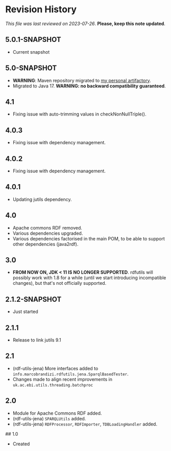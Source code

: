 # Revision History

*This file was last reviewed on 2023-07-26*. **Please, keep this note updated**.

## 5.0.1-SNAPSHOT
* Current snapshot 

## 5.0-SNAPSHOT
* **WARNING**: Maven repository migrated to [my personal artifactory](https://artifactory.marcobrandizi.info/#/public).
* Migrated to Java 17. **WARNING: no backward compatibility guaranteed**.

## 4.1
* Fixing issue with auto-trimming values in checkNonNullTriple().

## 4.0.3
* Fixing issue with dependency management.

## 4.0.2
* Fixing issue with dependency management.


## 4.0.1
* Updating jutils dependency.

## 4.0
* Apache commons RDF removed.
* Various dependencies upgraded.
* Various dependencies factorised in the main POM, to be able to support other dependencies (java2rdf).

## 3.0 
* **FROM NOW ON, JDK < 11 IS NO LONGER SUPPORTED**. rdfutils will possibly work with 1.8 for 
  a while (until we start introducing incompatible changes), but that's not officially supported.

## 2.1.2-SNAPSHOT
* Just started

## 2.1.1
* Release to link jutils 9.1

## 2.1
* (rdf-utils-jena) More interfaces added to `info.marcobrandizi.rdfutils.jena.SparqlBasedTester`.
* Changes made to align recent improvements in `uk.ac.ebi.utils.threading.batchproc`
   
## 2.0
* Module for Apache Commons RDF added.
* (rdf-utils-jena) `SPARQLUtils` added.
* (rdf-utils-jena) `RDFProcessor`, `RDFImporter`, `TDBLoadingHandler` added.

## 1.0
* Created
